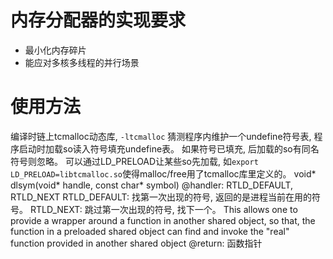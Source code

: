 # 内存分配器的实现要求
- 最小化内存碎片
- 能应对多核多线程的并行场景

# 使用方法
编译时链上tcmalloc动态库, `-ltcmalloc`
  猜测程序内维护一个undefine符号表, 程序启动时加载so读入符号填充undefine表。
  如果符号已填充, 后加载的so有同名符号则忽略。
  可以通过LD_PRELOAD让某些so先加载, 如`export LD_PRELOAD=libtcmalloc.so`使得malloc/free用了tcmalloc库里定义的。
void* dlsym(void* handle, const char* symbol)
  @handler: RTLD_DEFAULT, RTLD_NEXT
    RTLD_DEFAULT: 找第一次出现的符号, 返回的是进程当前在用的符号。
    RTLD_NEXT: 跳过第一次出现的符号, 找下一个。
      This allows one to provide a wrapper around a function in another shared object,
      so that, the function in a preloaded shared object can find and invoke
      the "real" function provided in another shared object
  @return: 函数指针
